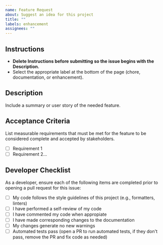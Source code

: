 ```yaml
---
name: Feature Request
about: Suggest an idea for this project
title: ""
labels: enhancement
assignees: ""
---
```


## Instructions

- **Delete Instructions before submitting so the issue begins with the Description.**
- Select the appropriate label at the bottom of the page (chore, documentation, or enhancement).

## Description

Include a summary or user story of the needed feature.

## Acceptance Criteria

List measurable requirements that must be met for the feature to be considered complete and accepted by stakeholders.

- [ ] Requirement 1
- [ ] Requirement 2...

## Developer Checklist

As a developer, ensure each of the following items are completed prior to opening a pull request for this issue:

- [ ] My code follows the style guidelines of this project (e.g., formatters, linters)
- [ ] I have performed a self-review of my code
- [ ] I have commented my code when appropiate
- [ ] I have made corresponding changes to the documentation
- [ ] My changes generate no new warnings
- [ ] Automated tests pass (open a PR to run automated tests, if they don't pass, remove the PR and fix code as needed)
